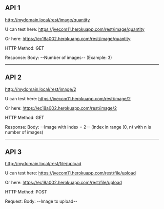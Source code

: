 ## API 1

http://mydomain.local/rest/image/quantity

U can test here: https://jvecom11.herokuapp.com/rest/image/quantity

Or here: https://ec18a002.herokuapp.com/rest/image/quantity

HTTP Method: GET

Response: Body: --Number of images-- (Example: 3)

---

## API 2

http://mydomain.local/rest/image/2

U can test here: https://jvecom11.herokuapp.com/rest/image/2

Or here: https://ec18a002.herokuapp.com/rest/image/2

HTTP Method: GET

Response: Body: --Image with index = 2-- (index in range (0, n) with n is number of images)

---

## API 3

http://mydomain.local/rest/file/upload

U can test here: https://jvecom11.herokuapp.com/rest/file/upload

Or here: https://ec18a002.herokuapp.com/rest/file/upload

HTTP Method: POST

Request: Body: --Image to upload--